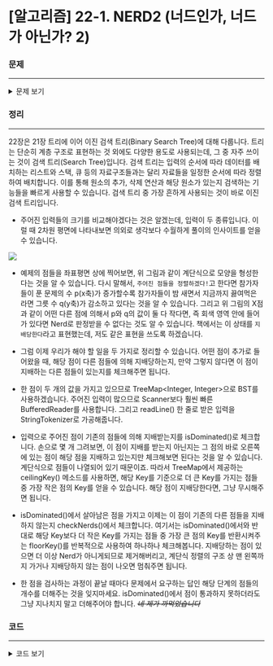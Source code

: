 # [알고리즘] 22-1. NERD2 (너드인가, 너드가 아닌가? 2)

### 문제
___

<details>
<summary>문제 보기</summary>

[Algospot Link : NERD2](https://algospot.com/judge/problem/read/NERD2)  

**문제**  

대 성황이었던 지난 알고스팟 연간 모의고사 이후 프로그래밍 대회의 열기는 날로 뜨거워져 올해는 10만명이 넘는 사람들이 참가 신청을 할 것으로 예상되고 있습니다. 그러나 채점관을 할 자원 봉사자는 예년과 똑같이 5명뿐이라, 이 사람들을 대회에 다 참가시킬 수는 없습니다. 따라서 올해에도 참가 신청을 한 사람 중 진정한 프로그래밍 너드들만을 대회에 참가할 수 있도록 받아 주기로 했습니다.  

종만의 새로운 이론에 따르면, 어떤 사람의 너드 지수는 다음 두 가지 값에 의해 결정됩니다.  

```markdown
- 알고스팟 온라인 채점 시스템에서 푼 문제의 수 p
- 밤 새면서 지금까지 끓여먹은 라면 그릇 수 q
```

이 이론에 따르면 어떤 참가 신청자 a 의 문제 수 p<sub>a</sub> 와 그릇 수 q<sub>a</sub> 를 다른 참가 신청자 b 의 문제 수 p<sub>b</sub> 와 그릇 수 q<sub>b</sub> 에 각각 비교했을 때, p<sub>a</sub> < p<sub>b</sub>, q<sub>a</sub> < q<sub>b</sub> 라면 참가 신청자 a 는 너드일 가능성이 없습니다. 조직위는 너드일 가능성이 있는 사람들만을 대회에 받아주기로 했습니다.  

한 사람의 참가 가능 여부는 다른 사람들에 의해 결정되기 때문에, 대회에 참가할 수 있는 사람의 수는 새로운 사람이 참가 신청을 할 때마다 계속 바뀝니다. 예를 들어 다음과 같은 4명의 사람들이 순서대로 참가 신청을 했다고 합시다.  

| 참가자 |   종만 |   재훈 |   효승 |   광규 |
|:--|:--|:--|:--|:--|
| 문제 수 | 72 | 57 | 74 | 64 |
|라면 그릇 수 | 50 | 67 | 55 | 60 |

종만과 재훈이 순서대로 대회 참가 신청을 하면 대회에 참가할 수 있는 사람의 수는 각각 1, 2 로 늘어나지만, 효승이는 문제 수도 라면 그릇 수도 종만보다 많으므로 효승이 참가 신청을 한 시점에서 종만은 더 이상 대회에 참가할 수 없습니다. 따라서 이 네 명이 참가 신청을 할 때마다 참가 가능자의 수는 1, 2, 2, 3으로 변합니다.  

이렇게 각 사람이 참가 신청을 할 때마다 대회에 참가할 수 있는 사람들의 수가 어떻게 변하는지 계산하는 프로그램을 작성하세요.  

**입력**

입력의 첫 줄에는 테스트 케이스의 수 `C (1 <= C <= 50)` 가 주어집니다. 각 테스트 케이스의 첫 줄에는 참가 신청한 사람들의 수 `N (1 <= N <= 50000)` 이 주어집니다. 그 후 N 줄에 각 2개의 정수로 각 사람의 문제 수 p<sub>i</sub> 와 라면 그릇 수 q<sub>i</sub> 가 참가 신청한 순서대로 주어집니다 `(0 <= pi,qi <= 100000)` . 두 사람의 문제 수나 라면 그릇 수가 같은 경우는 없다고 가정해도 좋습니다.  
입력의 양이 많으므로 가능한 빠른 입력 함수를 사용하는 것이 좋습니다.  

**출력**

각 사람이 참가 신청을 할 때마다 대회 참가 자격이 되는 사람의 수를 계산한 뒤, 각 테스트 케이스마다 그 합을 출력합니다.  

**예제 입력**
```
2
4
72 50
57 67
74 55
64 60
5
1 5
2 4
3 3
4 2
5 1
```

**예제 출력**
```
8
15
```

</details>

### 정리
___
22장은 21장 트리에 이어 이진 검색 트리(Binary Search Tree)에 대해 다룹니다. 트리는 단순히 계층 구조로 표현하는 것 외에도 다양한 용도로 사용되는데, 그 중 자주 쓰이는 것이 검색 트리(Search Tree)입니다. 검색 트리는 입력의 순서에 따라 데이터를 배치하는 리스트와 스택, 큐 등의 자료구조들과는 달리 자료들을 일정한 순서에 따라 정렬하여 배치합니다. 이를 통해 원소의 추가, 삭제 연산과 해당 원소가 있는지 검색하는 기능들을 빠르게 사용할 수 있습니다. 검색 트리 중 가장 흔하게 사용되는 것이 바로 이진 검색 트리입니다.  

- 주어진 입력들의 크기를 비교해야겠다는 것은 알겠는데, 입력이 두 종류입니다. 이럴 때 2차원 평면에 나타내보면 의외로 생각보다 수월하게 풀이의 인사이트를 얻을 수 있습니다.  

![](http://cdn.wbluke.com/algorithm_NERD2.png)  

- 예제의 점들을 좌표평면 상에 찍어보면, 위 그림과 같이 계단식으로 모양을 형성한다는 것을 알 수 있습니다. 다시 말해서, `주어진 점들을 정렬하겠다!`고 한다면 참가자들이 푼 문제의 수 p(x축)가 증가할수록 참가자들이 밤 새면서 지금까지 끓여먹은 라면 그릇 수 q(y축)가 감소하고 있다는 것을 알 수 있습니다. 그리고 위 그림의 X점과 같이 어떤 다른 점에 의해서 p와 q의 값이 둘 다 작다면, 즉 회색 영역 안에 들어가 있다면 Nerd로 판정받을 수 없다는 것도 알 수 있습니다. 책에서는 이 상태를 `지배당한다`라고 표현했는데, 저도 같은 표현을 쓰도록 하겠습니다.  

- 그럼 이제 우리가 해야 할 일을 두 가지로 정리할 수 있습니다. 어떤 점이 추가로 들어왔을 때, 해당 점이 다른 점들에 의해 지배당하는지, 만약 그렇지 않다면 이 점이 지배하는 다른 점들이 있는지를 체크해주면 됩니다.  

- 한 점이 두 개의 값을 가지고 있으므로 TreeMap<Integer, Integer>으로 BST를 사용하겠습니다. 주어진 입력이 많으므로 Scanner보다 훨씬 빠른 BufferedReader를 사용합니다. 그리고 readLine() 한 줄로 받은 입력을 StringTokenizer로 가공해줍니다.  

- 입력으로 주어진 점이 기존의 점들에 의해 지배받는지를 isDominated()로 체크합니다. 손으로 몇 개 그려보면, 이 점이 지배를 받는지 아닌지는 그 점의 바로 오른쪽에 있는 점이 해당 점을 지배하고 있는지만 체크해보면 된다는 것을 알 수 있습니다. 계단식으로 점들이 나열되어 있기 때문이죠. 따라서 TreeMap에서 제공하는 ceilingKey() 메소드를 사용하면, 해당 Key를 기준으로 더 큰 Key를 가지는 점들 중 가장 작은 점의 Key를 얻을 수 있습니다. 해당 점이 지배당한다면, 그냥 무시해주면 됩니다.  

- isDominated()에서 살아남은 점을 가지고 이제는 이 점이 기존의 다른 점들을 지배하지 않는지 checkNerds()에서 체크합니다. 여기서는 isDominated()에서와 반대로 해당 Key보다 더 작은 Key를 가지는 점들 중 가장 큰 점의 Key를 반환시켜주는 floorKey()를 반복적으로 사용하여 하나하나 체크해봅니다. 지배당하는 점이 있으면 더 이상 Nerd가 아니게되므로 제거해버리고, 계단식 정렬의 구조 상 맨 왼쪽까지 가거나 지배당하지 않는 점이 나오면 멈춰주면 됩니다.  

- 한 점을 검사하는 과정이 끝날 때마다 문제에서 요구하는 답인 해당 단계의 점들의 개수를 더해주는 것을 잊지마세요. isDominated()에서 점이 통과하지 못하더라도 그냥 지나치지 말고 더해주어야 합니다. ~~*네 제가 까먹었습니다*~~  

### 코드
___

<details>
<summary>코드 보기</summary>

[Github Link](https://github.com/wbluke/Algorithm_PS/blob/master/src/CH22/NERD2.java)

```java
/* NERD2.java */

import java.io.BufferedReader;
import java.io.IOException;
import java.io.InputStreamReader;
import java.util.StringTokenizer;
import java.util.TreeMap;

public class NERD2 {

    private TreeMap<Integer, Integer> nerds = new TreeMap<>();
    private int numOfNerds = 0;

    // check (x, y) is dominated by other points
    public boolean isDominated(int x, int y) {
        Integer key = nerds.ceilingKey(x);
        if (key != null && y < nerds.get(key))
            return true;
        else
            return false;
    }

    public void checkNerds(int x, int y) {
        if (isDominated(x, y)) {
            numOfNerds += nerds.size();
            return;
        }

        Integer key = nerds.floorKey(x);
        while (key != null) {
            if (nerds.get(key) < y) {
                nerds.remove(key);
            }else {
                break;
            }
            key = nerds.floorKey(key);
        }

        nerds.put(x, y);
        numOfNerds += nerds.size();
    }

    public static void main(String[] args) throws IOException {
        BufferedReader br = new BufferedReader(new InputStreamReader(System.in));

        int loop = Integer.parseInt(br.readLine());
        while (loop-- > 0) {
            NERD2 nerd2 = new NERD2();
            int applicants = Integer.parseInt(br.readLine());

            for (int i = 0; i < applicants; i++) {
                StringTokenizer stk = new StringTokenizer(br.readLine());
                nerd2.checkNerds(Integer.parseInt(stk.nextToken()), Integer.parseInt(stk.nextToken()));
            }

            System.out.println(nerd2.numOfNerds);
        }

        br.close();
    }
}
```
</details>
